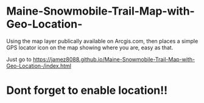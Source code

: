 # Maine-Snowmobile-Trail-Map-with-Geo-Location-
Using the map layer publically available on Arcgis.com, then places a simple GPS locator icon on the map showing where you are, easy as that. 

Just go to https://jamez8088.github.io/Maine-Snowmobile-Trail-Map-with-Geo-Location-/index.html
# Dont forget to enable location!!

